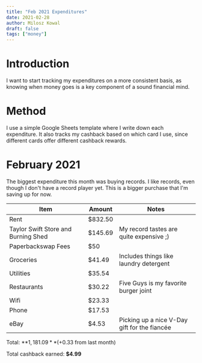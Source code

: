```yaml
---
title: "Feb 2021 Expenditures"
date: 2021-02-28
author: Milosz Kowal
draft: false
tags: ["money"]
---
```


# Introduction

I want to start tracking my expenditures on a more consistent basis, as knowing when money goes is a key component of a sound financial mind.

# Method

I use a simple Google Sheets template where I write down each expenditure. It also tracks my cashback based on which card I use, since different cards offer different cashback rewards.

# February 2021

The biggest expenditure this month was buying records. I like records, even though I don't have a record player yet. This is a bigger purchase that I'm saving up for now.

| Item                                | Amount  | Notes                                        |
| ----------------------------------- | ------- | -------------------------------------------- |
| Rent                                | $832.50 |                                              |
| Taylor Swift Store and Burning Shed | $145.69 | My record tastes are quite expensive ;)      |
| Paperbackswap Fees                  | $50     |                                              |
| Groceries                           | $41.49  | Includes things like laundry detergent       |
| Utilities                           | $35.54  |                                              |
| Restaurants                         | $30.22  | Five Guys is my favorite burger joint        |
| Wifi                                | $23.33  |                                              |
| Phone                               | $17.53  |                                              |
| eBay                                | $4.53   | Picking up a nice V-Day gift for the fiancée |

Total: **$1,181.09** ( +$0.33 from last month)

Total cashback earned: **$4.99**
